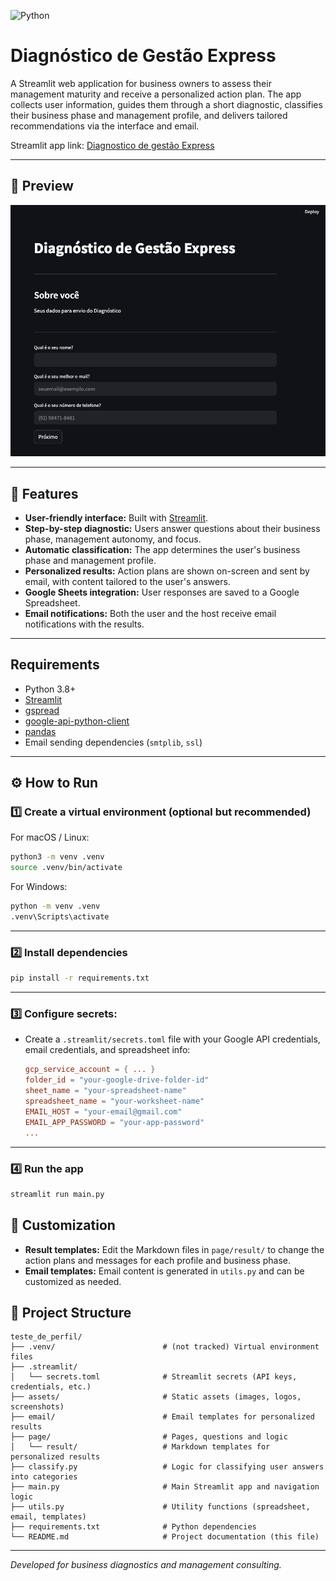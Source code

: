 ![Python](https://img.shields.io/badge/python-3670A0?style=for-the-badge&logo=python&logoColor=ffdd54)

# Diagnóstico de Gestão Express

A Streamlit web application for business owners to assess their management maturity and receive a personalized action plan. The app collects user information, guides them through a short diagnostic, classifies their business phase and management profile, and delivers tailored recommendations via the interface and email.

Streamlit app link: [Diagnostico de gestão Express]()

---

## 📸 Preview

![app-preview](assets/diagnostico-de-gestao-home.png)

---

## 🔑 Features

- **User-friendly interface:** Built with [Streamlit](https://streamlit.io/).
- **Step-by-step diagnostic:** Users answer questions about their business phase, management autonomy, and focus.
- **Automatic classification:** The app determines the user's business phase and management profile.
- **Personalized results:** Action plans are shown on-screen and sent by email, with content tailored to the user's answers.
- **Google Sheets integration:** User responses are saved to a Google Spreadsheet.
- **Email notifications:** Both the user and the host receive email notifications with the results.

---

## Requirements

- Python 3.8+
- [Streamlit](https://streamlit.io/)
- [gspread](https://github.com/burnash/gspread)
- [google-api-python-client](https://github.com/googleapis/google-api-python-client)
- [pandas](https://pandas.pydata.org/)
- Email sending dependencies (`smtplib`, `ssl`)

---

## ⚙️ How to Run

### 1️⃣ Create a virtual environment (optional but recommended)

For macOS / Linux:

```bash
python3 -m venv .venv
source .venv/bin/activate
```

For Windows:

```bash
python -m venv .venv
.venv\Scripts\activate
```

---

### 2️⃣ Install dependencies

```bash
pip install -r requirements.txt
```

---

### 3️⃣ **Configure secrets:**

- Create a `.streamlit/secrets.toml` file with your Google API credentials, email credentials, and spreadsheet info:
  ```toml
  gcp_service_account = { ... }
  folder_id = "your-google-drive-folder-id"
  sheet_name = "your-spreadsheet-name"
  spreadsheet_name = "your-worksheet-name"
  EMAIL_HOST = "your-email@gmail.com"
  EMAIL_APP_PASSWORD = "your-app-password"
  ...
  ```

---

### 4️⃣ Run the app

```bash
streamlit run main.py
```

## 🧠 Customization

- **Result templates:** Edit the Markdown files in `page/result/` to change the action plans and messages for each profile and business phase.
- **Email templates:** Email content is generated in `utils.py` and can be customized as needed.

## 📂 Project Structure

```
teste_de_perfil/
├── .venv/                        # (not tracked) Virtual environment files
├── .streamlit/
│   └── secrets.toml              # Streamlit secrets (API keys, credentials, etc.)
├── assets/                       # Static assets (images, logos, screenshots)
├── email/                        # Email templates for personalized results
├── page/                         # Pages, questions and logic
│   └── result/                   # Markdown templates for personalized results
├── classify.py                   # Logic for classifying user answers into categories
├── main.py                       # Main Streamlit app and navigation logic
├── utils.py                      # Utility functions (spreadsheet, email, templates)
├── requirements.txt              # Python dependencies
└── README.md                     # Project documentation (this file)
```

---

_Developed for business diagnostics and management consulting._
